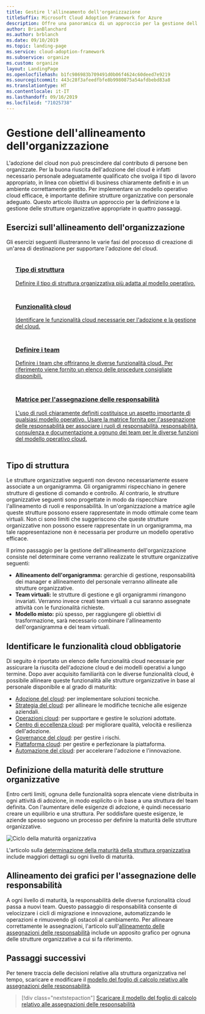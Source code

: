 ```yaml
---
title: Gestire l'allineamento dell'organizzazione
titleSuffix: Microsoft Cloud Adoption Framework for Azure
description: Offre una panoramica di un approccio per la gestione dell'allineamento dell'organizzazione.
author: BrianBlanchard
ms.author: brblanch
ms.date: 09/10/2019
ms.topic: landing-page
ms.service: cloud-adoption-framework
ms.subservice: organize
ms.custom: organize
layout: LandingPage
ms.openlocfilehash: b1fc986983b709491d0b06f4624c60deed7e9219
ms.sourcegitcommit: 443c28f3afeedfbfe8b9980875a54afdbebd83a8
ms.translationtype: HT
ms.contentlocale: it-IT
ms.lasthandoff: 09/16/2019
ms.locfileid: "71025738"
---
```

# <a name="managing-organizational-alignment"></a>Gestione dell'allineamento dell'organizzazione

L'adozione del cloud non può prescindere dal contributo di persone ben organizzate. Per la buona riuscita dell'adozione del cloud è infatti necessario personale adeguatamente qualificato che svolga il tipo di lavoro appropriato, in linea con obiettivi di business chiaramente definiti e in un ambiente correttamente gestito. Per implementare un modello operativo cloud efficace, è importante definire strutture organizzative con personale adeguato. Questo articolo illustra un approccio per la definizione e la gestione delle strutture organizzative appropriate in quattro passaggi.

## <a name="organization-alignment-exercises"></a>Esercizi sull'allineamento dell'organizzazione

Gli esercizi seguenti illustreranno le varie fasi del processo di creazione di un'area di destinazione per supportare l'adozione del cloud.

<!-- markdownlint-disable MD033 -->

<ul class="panelContent cardsF">
    <li style="display: flex; flex-direction: column;">
        <a href="#structure-type">
            <div class="cardSize">
                <div class="cardPadding" style="padding-bottom:10px;">
                    <div class="card" style="padding-bottom:10px;">
                        <div class="cardImageOuter">
                            <div class="cardImage">
                                <img alt="" src="../_images/icons/1.png" data-linktype="external">
                            </div>
                        </div>
                        <div class="cardText" style="padding-left:0px;">
                            <h3>Tipo di struttura</h3>
Definire il tipo di struttura organizzativa più adatta al modello operativo.
                        </div>
                    </div>
                </div>
            </div>
        </a>
    </li>
    <li style="display: flex; flex-direction: column;">
        <a href="#understand-required-cloud-capabilities">
            <div class="cardSize">
                <div class="cardPadding" style="padding-bottom:10px;">
                    <div class="card" style="padding-bottom:10px;">
                        <div class="cardImageOuter">
                            <div class="cardImage">
                                <img alt="" src="../_images/icons/2.png" data-linktype="external">
                            </div>
                        </div>
                        <div class="cardText" style="padding-left:0px;">
                            <h3>Funzionalità cloud</h3>
Identificare le funzionalità cloud necessarie per l'adozione e la gestione del cloud.
                        </div>
                    </div>
                </div>
            </div>
        </a>
    </li>
    <li style="display: flex; flex-direction: column;">
        <a href="./organization-structures.md">
            <div class="cardSize">
                <div class="cardPadding" style="padding-bottom:10px;">
                    <div class="card" style="padding-bottom:10px;">
                        <div class="cardImageOuter">
                            <div class="cardImage">
                                <img alt="" src="../_images/icons/3.png" data-linktype="external">
                            </div>
                        </div>
                        <div class="cardText" style="padding-left:0px;">
                            <h3>Definire i team</h3>
Definire i team che offriranno le diverse funzionalità cloud. Per riferimento viene fornito un elenco delle procedure consigliate disponibili.
                        </div>
                    </div>
                </div>
            </div>
        </a>
    </li>
    <li style="display: flex; flex-direction: column;">
        <a href="./raci-alignment.md">
            <div class="cardSize">
                <div class="cardPadding" style="padding-bottom:10px;">
                    <div class="card" style="padding-bottom:10px;">
                        <div class="cardImageOuter">
                            <div class="cardImage">
                                <img alt="" src="../_images/icons/4.png" data-linktype="external">
                            </div>
                        </div>
                        <div class="cardText" style="padding-left:0px;">
                            <h3>Matrice per l'assegnazione delle responsabilità</h3>
L'uso di ruoli chiaramente definiti costituisce un aspetto importante di qualsiasi modello operativo. Usare la matrice fornita per l'assegnazione delle responsabilità per associare i ruoli di responsabilità, responsabilità, consulenza e documentazione a ognuno dei team per le diverse funzioni del modello operativo cloud.
                        </div>
                    </div>
                </div>
            </div>
        </a>
    </li>
</ul>

<!-- markdownlint-enable MD033 -->

## <a name="structure-type"></a>Tipo di struttura

Le strutture organizzative seguenti non devono necessariamente essere associate a un organigramma. Gli organigrammi rispecchiano in genere strutture di gestione di comando e controllo. Al contrario, le strutture organizzative seguenti sono progettate in modo da rispecchiare l'allineamento di ruoli e responsabilità. In un'organizzazione a matrice agile queste strutture possono essere rappresentate in modo ottimale come team virtuali. Non ci sono limiti che suggeriscono che queste strutture organizzative non possono essere rappresentate in un organigramma, ma tale rappresentazione non è necessaria per produrre un modello operativo efficace.

Il primo passaggio per la gestione dell'allineamento dell'organizzazione consiste nel determinare come verranno realizzate le strutture organizzative seguenti:

- **Allineamento dell'organigramma:** gerarchie di gestione, responsabilità dei manager e allineamento del personale verranno allineate alle strutture organizzative.
- **Team virtuali:** le strutture di gestione e gli organigrammi rimangono invariati. Verranno invece creati team virtuali a cui saranno assegnate attività con le funzionalità richieste.
- **Modello misto:** più spesso, per raggiungere gli obiettivi di trasformazione, sarà necessario combinare l'allineamento dell'organigramma e dei team virtuali.

## <a name="understand-required-cloud-capabilities"></a>Identificare le funzionalità cloud obbligatorie

Di seguito è riportato un elenco delle funzionalità cloud necessarie per assicurare la riuscita dell'adozione cloud e dei modelli operativi a lungo termine. Dopo aver acquisito familiarità con le diverse funzionalità cloud, è possibile allineare queste funzionalità alle strutture organizzative in base al personale disponibile e al grado di maturità:

- [Adozione del cloud](./cloud-adoption.md): per implementare soluzioni tecniche.
- [Strategia del cloud](./cloud-strategy.md): per allineare le modifiche tecniche alle esigenze aziendali.
- [Operazioni cloud](./cloud-operations.md): per supportare e gestire le soluzioni adottate.
- [Centro di eccellenza cloud](./cloud-center-of-excellence.md): per migliorare qualità, velocità e resilienza dell'adozione.
- [Governance del cloud](./cloud-governance.md): per gestire i rischi.
- [Piattaforma cloud](./cloud-platform.md): per gestire e perfezionare la piattaforma.
- [Automazione del cloud](./cloud-automation.md): per accelerare l'adozione e l'innovazione.

## <a name="maturing-organizational-structures"></a>Definizione della maturità delle strutture organizzative

Entro certi limiti, ognuna delle funzionalità sopra elencate viene distribuita in ogni attività di adozione, in modo esplicito o in base a una struttura del team definita.
Con l'aumentare delle esigenze di adozione, è quindi necessario creare un equilibrio e una struttura. Per soddisfare queste esigenze, le aziende spesso seguono un processo per definire la maturità delle strutture organizzative.

![Ciclo della maturità organizzativa](../_images/ready/org-ready-maturity.png)

L'articolo sulla [determinazione della maturità della struttura organizzativa](./organization-structures.md) include maggiori dettagli su ogni livello di maturità.

## <a name="aligning-raci-charts"></a>Allineamento dei grafici per l'assegnazione delle responsabilità

A ogni livello di maturità, la responsabilità delle diverse funzionalità cloud passa a nuovi team. Questo passaggio di responsabilità consente di velocizzare i cicli di migrazione e innovazione, automatizzando le operazioni e rimuovendo gli ostacoli al cambiamento. Per allineare correttamente le assegnazioni, l'articolo sull'[allineamento delle assegnazioni delle responsabilità](./raci-alignment.md) include un apposito grafico per ognuna delle strutture organizzative a cui si fa riferimento.

## <a name="next-steps"></a>Passaggi successivi

Per tenere traccia delle decisioni relative alla struttura organizzativa nel tempo, scaricare e modificare il [modello del foglio di calcolo relativo alle assegnazioni delle responsabilità](https://archcenter.blob.core.windows.net/cdn/fusion/management/raci-template.xlsx).

> [!div class="nextstepaction"]
> [Scaricare il modello del foglio di calcolo relativo alle assegnazioni delle responsabilità](https://archcenter.blob.core.windows.net/cdn/fusion/management/raci-template.xlsx)
